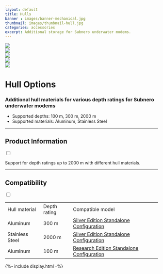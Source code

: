 ```yaml
---
layout: default
title: Hulls
banner : images/banner-mechanical.jpg
thumbnail: images/thumbnail-hull.jpg
categories: accessories
excerpt: Additional storage for Subnero underwater modems.
---
```


<div class='full tall' style='background-image: url({{site.baseurl}}/{{page.banner}});'>
  <div class='row'>
    <div class='large-12 columns'>
      <!-- {% include section-header.html title=page.title tagline=page.tagline color=page.title_color class="big" %} -->
    </div>
  </div>
  <div class='four spacing'></div>
  <div class='four spacing'></div>
</div>

<div class='full bg-grey'>
  <div class='row'>
      <div class='accessories'>
        <div class='accessories-img'>
            <div class='mod modBlogPost big'>
              <img id='main-img' src='{{site.baseurl}}/images/accessories-hull01.jpg'>
            </div>
            <div class='modGallery'>
              <div class='media modTeamMember shortcode-list'>
                <div class="member current-li"><a class='image-nav'><img src='{{site.baseurl}}/images/accessories-hull01.jpg'></a></div>
                <div class="member"><a class='image-nav'><img src='{{site.baseurl}}/images/accessories-hull02.jpg'></a></div>
                <div class="member"><a class='image-nav'><img src='{{site.baseurl}}/images/accessories-hull03.jpg'></a></div>
                <div class="member"><a class='image-nav'><img src='{{site.baseurl}}/images/accessories-hull04.jpg'></a></div>
              </div>
            </div>
        </div>
        <div class='accessories-info'>
            <h1>Hull Options</h1>
            <h3>Additional hull materials for various depth ratings for Subnero underwater modems</h3>
            <ul>
              <li>Supported depths: 100 m, 300 m, 2000 m</li>
              <li>Supported materials: Aluminum, Stainless Steel</li>
            </ul>
        </div>
      </div>
      <hr>
      <div class='wrap-collapsible'>
        <h2>Product Information</h2>
        <input id ='product' class='toggle' type='checkbox'>
        <label class='lbl-toggle' for='product'></label>
        <div class='collapsible-content'>
          <p>Support for depth ratings up to 2000 m with different hull materials.</p>
        </div>
      </div>
      <hr>
      <div class='wrap-collapsible'>
        <h2>Compatibility</h2>
        <input id ='compatibility' class='toggle' type='checkbox'>
        <label class='lbl-toggle' for='compatibility'></label>
        <div class='collapsible-content'>
          <table style="width:100%">
          <tr>
            <td>Hull material</td>
            <td>Depth rating</td>
            <td>Compatible model</td>
          </tr>
          <tr>
            <td>Aluminum</td>
            <td>300 m</td>
            <td><a href="{{site.baseurl}}/products/wnc-m25mss3">Silver Edition Standalone Configuration</a></td>
          </tr>
          <tr>
            <td>Stainless Steel</td>
            <td>2000 m</td>
            <td><a href="{{site.baseurl}}/products/wnc-m25mss3">Silver Edition Standalone Configuration</a></td>
          </tr>
          <tr>
            <td>Aluminum</td>
            <td>100 m</td>
            <td><a href="{{site.baseurl}}/products/wnc-m25mrs3">Research Edition Standalone Configuration</a></td>
          </tr>
        </table>
      </div>
    </div>
  </div>
</div>
{%- include display.html -%}
